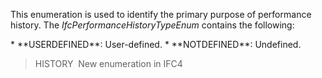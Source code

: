 This enumeration is used to identify the primary purpose of performance history. The _IfcPerformanceHistoryTypeEnum_ contains the following:

\* \*\*USERDEFINED\*\*: User-defined.
\* \*\*NOTDEFINED\*\*: Undefined.

> HISTORY&nbsp; New enumeration in IFC4
